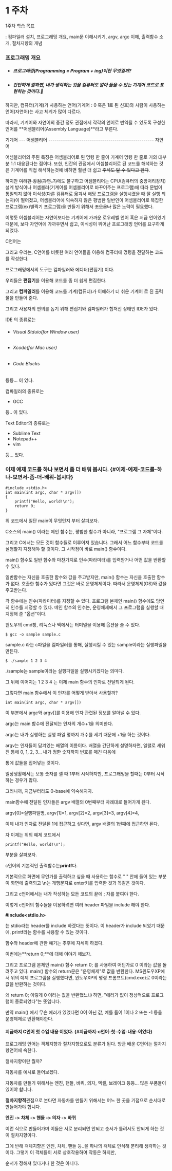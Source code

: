 # 1 주차

1주차 학습 목표

 : 컴파일러 설치, 프로그래밍 개요, main문 이해시키기, argv, argc 이해, 출력함수 소개, 절차지향의 개념

### **프로그래밍 개요**

* ##### 프로그래밍\(Programming = Program + ing\)이란 무엇일까?
* ##### 간단하게 말하면, 내가 생각하는 것을 컴퓨터도 알아 들을 수 있는 기계어 코드로 표현하는 것이다.

##### 

하지만, 컴퓨터\(기계\)가 사용하는 언어\(기계어 : 0 혹은 1로 된 신호\)와 사람이 사용하는 언어\(자연어\)는 사고 체계가 많이 다르다.

따라서, 기계어와 자연어의 중간 정도 관점에서 각각의 언어로 번역될 수 있도록 구성한 언어를 **어셈블리어\(Assembly Language\)**라고 부른다. 



기계어 --- 어셈블리어 --------------------------------------------------- 자연어



어셈블리어의 주된 특징은 어셈블리어로 된 명령 한 줄이 기계어 명령 한 줄로 거의 대부분 1:1 대응된다는 점이다. 또한, 인간의 관점에서 어셈블리어로 된 코드를 해석하는 것은 기계어를 직접 해석하는것에 비하면 훨씬 더 쉽고 ~~주석도 달 수 있다고 한다~~.

하지만 ~~이러한 장점\(과연..?\)~~에도 불구하고 어셈블리어는 CPU\(컴퓨터의 중앙처리장치\) 설계 방식이나 어셈블러\(기계어를 어셈블리어로 바꾸어주는 프로그램\)에 따라 문법이 통일되지 않아 이식성\(다른 컴퓨터로 옮겨서 해당 프로그램을 실행시켰을 때 잘 실행 되는지\)이 떨어졌고, 어셈블리어에 익숙하지 않은 평범한 일반인이 어셈블리어로 복잡한 프로그램\(ex\)별찍기 프로그램\)을 만들기 위해서 ~~조오온나~~ 많은 노력이 필요했다.



이렇듯 어셈블리어는 자연어보다는 기계어에 가까운 로우레벨 언어 혹은 저급 언어였기 때문에, 보다 자연어에 가까우면서 쉽고, 이식성이 뛰어난 프로그래밍 언어를 요구하게 되었다.



C언어는



그리고 우리는, C언어를 비롯한 여러 언어들을 이용해 컴퓨터에 명령을 전달하는 코드를 작성한다.

프로그래밍에서의 도구는 컴파일러와 에디터\(편집기\) 이다.

우리들은 **편집기**를 이용해 코드를 좀 더 쉽게 편집한다.

그리고 **컴파일러**를 이용해 코드를 기계\(컴퓨터\)가 이해하기 더 쉬운 기계어 로 된 출력물을 만들어 준다.

그리고 사용자의 편의를 돕기 위해 편집기와 컴파일러가 합쳐진 상태인 IDE가 있다.

IDE 의 종류로는

* ###### Visual Stduio\(for Window user\)
* ###### Xcode\(for Mac user\)
* ###### Code Blocks

등등... 이 있다.

컴파일러의 종류로는

* GCC

등.. 이 있다.

Text Editor의 종류로는

* Sublime Text
* Notepad++
* vim

등... 있다.

### 이제 예제 코드를 하나 보면서 좀 더 배워 봅시다. {#이제-예제-코드를-하나-보면서-좀-더-배워-봅시다}

```
#include <stdio.h>
int main(int argc, char * argv[])
{
    printf("Hello, world!\n");
    return 0;
}
```

위 코드에서 일단 main이 무엇인지 부터 살펴보자.

C소스의 main\(\) 이라는 메인 함수는, 평범한 함수가 아니라, "프로그램 그 자체"이다.

그리고 C에서는 모든 것이 함수들로 이루어져 있습니다. 그래서 어느 함수부터 코드를 실행할지 지정해야 할 것이다. 그 시작점이 바로 main\(\) 함수이다.

main\(\) 함수도 일반 함수와 마찬가지로 인수\(파라미터\)를 입력받거나 어떤 값을 반환할 수 있다.

일반함수는 자신을 호출한 함수와 값을 주고받지만, main\(\) 함수는 자신을 호출한 함수가 없다. 호출한 함수가 있다면 그것은 바로 운영체제이다. 따라서 운영체제\(OS\)와 값을 주고받는다.

각 함수에는 인수\(파라미터\)를 지정할 수 있다. 프로그램 본체인 main\(\) 함수에도 당연히 인수를 지정할 수 있다. 메인 함수의 인수는, 운영체제에서 그 프로그램을 실행할 때 지정해 준 "옵션"이다.

윈도우의 cmd창, 리눅스나 맥에서는 터미널을 이용해 옵션을 줄 수 있다.

```
$ gcc -o sample sample.c
```

sample.c 라는 c파일을 컴파일러를 통해, 실행시킬 수 있는 sample이라는 실행파일을 만든다.

```
$ ./sample 1 2 3 4
```

./sample는 sample이라는 실행파일을 실행시키겠다는 의미다.

그 뒤에 이어지는 1 2 3 4 는 이제 main 함수의 인자로 전달되게 된다.

그렇다면 main 함수에서 이 인자를 어떻게 받아서 사용할까?

```
int main(int argc, char * argv[])
```

이 부분에서 argc와 argv\[\]를 이용해 인자 관련된 정보를 알아낼 수 있다.

argc는 main 함수에 전달되는 인자의 개수+1을 의미한다.

argc는 내가 실행하는 실행 파일 명까지 개수를 세기 때문에 +1을 하는 것이다.

argv는 인자들이 담겨있는 배열의 이름이다. 배열을 간단하게 설명하자면, 일렬로 세워진 통에 0, 1, 2, 3... 내가 정한 숫자까지 번호를 매긴 다음에

통에 값들을 집어넣는 것이다.

일상생활에서는 보통 숫자를 셀 때 1부터 시작하지만, 프로그래밍을 할때는 0부터 시작하는 경우가 많다.

그러니까, 지금부터라도 0-base에 익숙해지자.

main함수에 전달된 인자들은 argv 배열의 0번째부터 차례대로 들어가게 된다.

argv\[0\]=실행파일명, argv\[1\]=1, argv\[2\]=2, argv\[3\]=3, argv\[4\]=4,

이제 내가 인자로 전달된 1에 접근하고 싶다면, argv 배열의 1번째에 접근하면 된다.

자 이제는 위의 예제 코드에서

```
printf("Hello, world!\n");
```

부분을 살펴보자.

c언어의 기본적인 출력함수는**printf**다.

기본적으로 화면에 무언가를 출력하고 싶을 때 사용하는 함수로 " " 안에 들어 있는 부분이 화면에 출력되고 \n는 개행문자로 enter키를 입력한 것과 똑같은 것이다.

그리고 c언어에서는 내가 작성하는 모든 코드의 끝에 ; 자를 붙여야 한다.

이렇게 c언어의 함수들을 이용하려면 여러 header 파일을 include 해야 한다.

**\#include&lt;stdio.h&gt;**

는 stdio라는 header를 include 하겠다는 뜻이다. 이 header가 include 되었기 때문에, printf라는 함수를 사용할 수 있는 것이다.

함수와 header에 관한 얘기는 추후에 자세히 하겠다.

이번에는**return 0;**에 대해 이야기 해보자.

그리고 프로그램 본체인 main\(\) 함수 return 0; 를 사용하여 어딘가로 0 이라는 값을 돌려주고 있다. main\(\) 함수의 return문은 "운영체제"로 값을 반환한다. MS윈도우XP에서 위의 예제 프로그램을 실행했다면, 윈도우XP의 명령 프롬프트\(cmd.exe\)로 0이라는 값을 반환하는 것이다.

왜 return 0; 이렇게 0 이라는 값을 반환했느냐 하면, "에러가 없이 정상적으로 프로그램이 종료되었다"는 뜻입니다.

만약 main\(\) 에서 무슨 에러가 있었다면 0이 아닌 값, 예를 들어 1이나 2 또는 -1 등을 운영체제로 반환해야한다.

#### 

#### 지금까지 C언어 첫 수업 내용 이었다. {#지금까지-c언어-첫-수업-내용-이었다}

프로그래밍 언어는 객체지향과 절차지향으로도 분류가 된다. 방금 배운 C언어는 절차지향언어에 속한다.

절차지향이란 뭘까?

자동차를 예시로 들어보겠다.

자동차를 만들기 위해서는 엔진, 핸들, 바퀴, 의자, 엑셀, 브레이크 등등… 많은 부품들이 있어야 합니다.

**절차지향적**관점으로 본다면 자동차를 만들기 위해서는 어느 한 곳을 기점으로 순서대로 만들어가야 합니다.

**엔진 -&gt; 차체 -&gt; 핸들 -&gt; 의자 -&gt; 바퀴**

이런 식으로 만들어가며 이들은 서로 분리되면 안되고 순서가 틀려서도 안되게 하는 것이 절차지향이다.

그에 반해 객체지향은 엔진, 차체, 핸들 등..을 하나의 객체로 인식해 분리해 생각하는 것이다. 그렇기 이 객체들이 서로 상호작용하여 작동은 하지만,

순서가 정해져 있다거나 한 것은 아니다.

